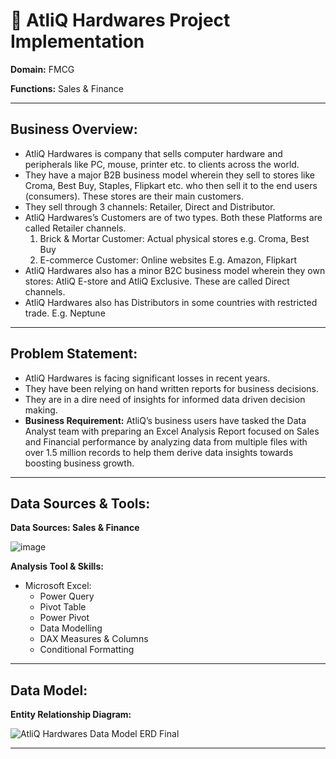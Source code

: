 # 📝 AtliQ Hardwares Project Implementation

**Domain:** FMCG

**Functions:** Sales & Finance

---

## Business Overview:
- AtliQ Hardwares is company that sells computer hardware and peripherals like PC, mouse, printer etc. to clients across the world.
- They have a major B2B business model wherein they sell to stores like Croma, Best Buy, Staples, Flipkart etc. who then sell it to the end users (consumers). These stores are their main customers.
- They sell through 3 channels: Retailer, Direct and Distributor.
- AtliQ Hardwares’s Customers are of two types. Both these Platforms are called Retailer channels.
  1. Brick & Mortar Customer: Actual physical stores e.g. Croma, Best Buy
  2. E-commerce Customer: Online websites E.g. Amazon, Flipkart
- AtliQ Hardwares also has a minor B2C business model wherein they own stores: AtliQ E-store and AtliQ Exclusive. These are called Direct channels.
- AtliQ Hardwares also has Distributors in some countries with restricted trade. E.g. Neptune

---

## Problem Statement:
- AtliQ Hardwares is facing significant losses in recent years.
- They have been relying on hand written reports for business decisions.
- They are in a dire need of insights for informed data driven decision making.
- **Business Requirement:** 
  AtliQ’s business users have tasked the Data Analyst team with preparing an Excel Analysis Report focused on Sales and Financial performance by analyzing data from multiple files with over     1.5 million records to help them derive data insights towards boosting business growth.

---

## Data Sources & Tools:
**Data Sources: Sales & Finance**

![image](https://github.com/5ifar/AtliQHardwares/assets/146955609/fc7d37af-acbf-4596-83dc-8335ee737b0b)

**Analysis Tool & Skills:**

- Microsoft Excel:
  - Power Query
  - Pivot Table
  - Power Pivot
  - Data Modelling
  - DAX Measures & Columns
  - Conditional Formatting

---

## Data Model:
**Entity Relationship Diagram:**

![AtliQ Hardwares Data Model ERD Final](https://github.com/5ifar/AtliQHardwares/assets/146955609/f575249b-401c-4d2a-b671-b10056641c09)

---

